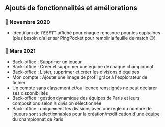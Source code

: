 ## Ajouts de fonctionnalités et améliorations

### 📅 Novembre 2020
* Identifiant de l'ESFTT affiché pour chaque rencontre pour les capitaines (plus besoin d'aller sur PingPocket pour remplir la feuille de match 😉)

### 📅 Mars 2021
* Back-office : Supprimer un joueur
* Back-office : Créer et supprimer une équipe de chaque championnat
* Back-office : Lister, supprimer et créer les divisions d'équipes
* Mon compte : Ajouter une image de profil grâce à l'explorateur de fichier
* Un compte sans classement et/ou licence renseignés ne peut déclarer ses disponibilités
* Back-office : gestion dynamique des équipes de Paris et leurs compositions selon la division sélectionnée
* Back-office : uniquement les divisions avec une règle du nombre de joueurs sont sélectionnables pour la création/modification d'une équipe du championnat de Paris